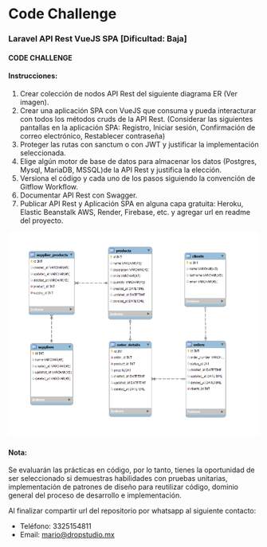 # Code Challenge

### Laravel API Rest VueJS SPA  [Dificultad: Baja]

#### CODE CHALLENGE

#### Instrucciones:

1. Crear colección de nodos API Rest del siguiente diagrama ER (Ver imagen).
2. Crear una aplicación SPA con VueJS que consuma y pueda interacturar con todos los métodos cruds de la API Rest. (Considerar las siguientes pantallas en la aplicación SPA: Registro, Iniciar sesión, Confirmación de correo electrónico, Restablecer contraseña)
3. Proteger las rutas con sanctum o con JWT y justificar la implementación seleccionada.
4. Elige algún motor de base de datos para almacenar los datos (Postgres, Mysql, MariaDB, MSSQL)de la API Rest y justifica la elección.
5. Versiona el código y cada uno de los pasos siguiendo la convención de Gitflow Workflow.
6. Documentar API Rest con Swagger.
7. Publicar API Rest y Aplicación SPA en alguna capa gratuita: Heroku, Elastic Beanstalk AWS, Render, Firebase, etc. y agregar url en readme del proyecto.

![](model-1.png)

#### Nota:
Se evaluarán las prácticas en código, por lo tanto, tienes la oportunidad de ser seleccionado si demuestras habilidades
con pruebas unitarias, implementación de patrones de diseño para reutilizar código, dominio general del proceso de desarrollo e implementación.

Al finalizar compartir url del repositorio por whatsapp al siguiente contacto:
- Teléfono: 3325154811
- Email: mario@dropstudio.mx
